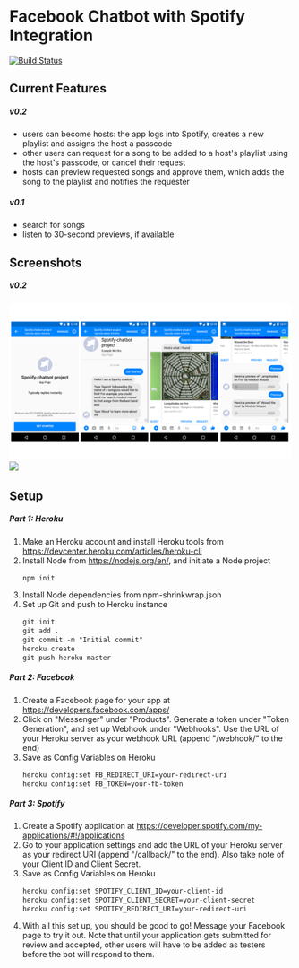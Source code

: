 # Facebook Chatbot with Spotify Integration
[![Build Status](https://travis-ci.org/bobheadxi/facebook-spotify-chatbot.svg?branch=master)](https://travis-ci.org/bobheadxi/facebook-spotify-chatbot)
## Current Features
##### v0.2
- users can become hosts: the app logs into Spotify, creates a new playlist and assigns the host a passcode
- other users can request for a song to be added to a host's playlist using the host's passcode, or cancel their request
- hosts can preview requested songs and approve them, which adds the song to the playlist and notifies the requester
##### v0.1
- search for songs
- listen to 30-second previews, if available

## Screenshots
##### v0.2
![](screenshots/screenshots0-2-1.png)
![](screenshots/screenshots0-2-2.png)

## Setup
##### Part 1: Heroku
1. Make an Heroku account and install Heroku tools from https://devcenter.heroku.com/articles/heroku-cli
2. Install Node from https://nodejs.org/en/, and initiate a Node project
    ```
    npm init
    ```
3. Install Node dependencies from npm-shrinkwrap.json
4. Set up Git and push to Heroku instance
    ```
    git init
    git add .
    git commit -m "Initial commit"
    heroku create
    git push heroku master
    ```
##### Part 2: Facebook
1. Create a Facebook page for your app at https://developers.facebook.com/apps/
2. Click on "Messenger" under "Products". Generate a token under "Token Generation", and set up Webhook under "Webhooks". Use the URL of your Heroku server as your webhook URL (append "/webhook/" to the end)
3. Save as Config Variables on Heroku
    ```
    heroku config:set FB_REDIRECT_URI=your-redirect-uri
    heroku config:set FB_TOKEN=your-fb-token
    ```
##### Part 3: Spotify
1. Create a Spotify application at https://developer.spotify.com/my-applications/#!/applications
2. Go to your application settings and add the URL of your Heroku server as your redirect URI (append "/callback/" to the end). Also take note of your Client ID and Client Secret.
3. Save as Config Variables on Heroku
    ```
    heroku config:set SPOTIFY_CLIENT_ID=your-client-id
    heroku config:set SPOTIFY_CLIENT_SECRET=your-client-secret
    heroku config:set SPOTIFY_REDIRECT_URI=your-redirect-uri
    ```
4. With all this set up, you should be good to go! Message your Facebook page to try it out. Note that until your application gets submitted for review and accepted, other users will have to be added as testers before the bot will respond to them.